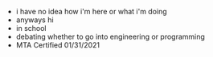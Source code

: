 - i have no idea how i'm here or what i'm doing
- anyways hi
- in school
- debating whether to go into engineering or programming
- MTA Certified 01/31/2021

<!---
Garfield2875/Garfield2875 is a ✨ special ✨ repository because its `README.md` (this file) appears on your GitHub profile.
You can click the Preview link to take a look at your changes.
--->
